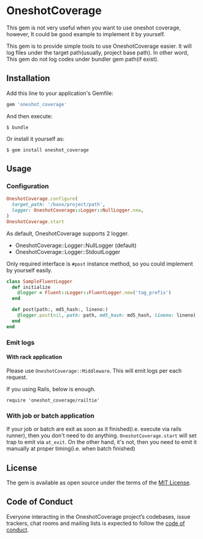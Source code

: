 # OneshotCoverage

This gem is not very useful when you want to use oneshot coverage,
however, It could be good example to implement it by yourself.

This gem is to provide simple tools to use OneshotCoverage easier. It will log
files under the target path(usually, project base path).
In other word, This gem do not log codes under bundler gem path(if exist).

## Installation

Add this line to your application's Gemfile:

```ruby
gem 'oneshot_coverage'
```

And then execute:

    $ bundle

Or install it yourself as:

    $ gem install oneshot_coverage

## Usage

### Configuration

```ruby
OneshotCoverage.configure(
  target_path: '/base/project/path',
  logger: OneshotCoverage::Logger::NullLogger.new,
)
OneshotCoverage.start
```

As default, OneshotCoverage supports 2 logger.

- OneshotCoverage::Logger::NullLogger (default)
- OneshotCoverage::Logger::StdoutLogger

Only required interface is `#post` instance method, so you could implement
by yourself easily.

```ruby
class SampleFluentLogger
  def initialize
    @logger = Fluent::Logger::FluentLogger.new('tag_prefix')
  end

  def post(path:, md5_hash:, lineno:)
    @logger.post(nil, path: path, md5_hash: md5_hash, lineno: lineno)
  end
end
```

### Emit logs

#### With rack application

Please use `OneshotCoverage::Middleware`. This will emit logs per each request.

If you using Rails, below is enough.

```
require 'oneshot_coverage/railtie'
```

### With job or batch application

If your job or batch are exit as soon as it finished(i.e. execute via rails runner),
then you don't need to do anything. `OneshotCoverage.start` will set trap
to emit via `at_exit`.
On the other hand, it's not, then you need to emit it manually
at proper timing(i.e. when batch finished)

## License

The gem is available as open source under the terms of the [MIT License](https://opensource.org/licenses/MIT).

## Code of Conduct

Everyone interacting in the OneshotCoverage project’s codebases, issue trackers, chat rooms and mailing lists is expected to follow the [code of conduct](https://github.com/riseshia/oneshot_coverage/blob/master/CODE_OF_CONDUCT.md).
